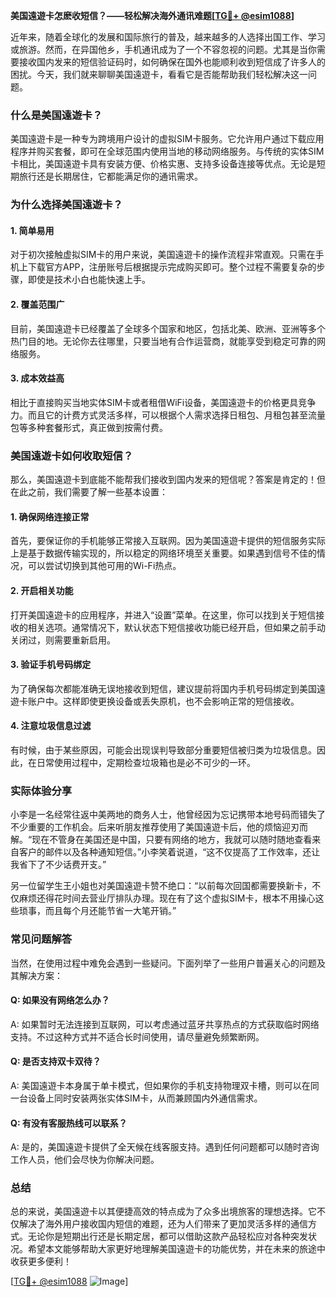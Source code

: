 **美国遠遊卡怎麽收短信？——轻松解决海外通讯难题[[TG💪+ @esim1088](https://t.me/s/esim1088)]**

近年来，随着全球化的发展和国际旅行的普及，越来越多的人选择出国工作、学习或旅游。然而，在异国他乡，手机通讯成为了一个不容忽视的问题。尤其是当你需要接收国内发来的短信验证码时，如何确保在国外也能顺利收到短信成了许多人的困扰。今天，我们就来聊聊美国遠遊卡，看看它是否能帮助我们轻松解决这一问题。

### **什么是美国遠遊卡？**

美国遠遊卡是一种专为跨境用户设计的虚拟SIM卡服务。它允许用户通过下载应用程序并购买套餐，即可在全球范围内使用当地的移动网络服务。与传统的实体SIM卡相比，美国遠遊卡具有安装方便、价格实惠、支持多设备连接等优点。无论是短期旅行还是长期居住，它都能满足你的通讯需求。

### **为什么选择美国遠遊卡？**

#### **1. 简单易用**
对于初次接触虚拟SIM卡的用户来说，美国遠遊卡的操作流程非常直观。只需在手机上下载官方APP，注册账号后根据提示完成购买即可。整个过程不需要复杂的步骤，即使是技术小白也能快速上手。

#### **2. 覆盖范围广**
目前，美国遠遊卡已经覆盖了全球多个国家和地区，包括北美、欧洲、亚洲等多个热门目的地。无论你去往哪里，只要当地有合作运营商，就能享受到稳定可靠的网络服务。

#### **3. 成本效益高**
相比于直接购买当地实体SIM卡或者租借WiFi设备，美国遠遊卡的价格更具竞争力。而且它的计费方式灵活多样，可以根据个人需求选择日租包、月租包甚至流量包等多种套餐形式，真正做到按需付费。

### **美国遠遊卡如何收取短信？**

那么，美国遠遊卡到底能不能帮我们接收到国内发来的短信呢？答案是肯定的！但在此之前，我们需要了解一些基本设置：

#### **1. 确保网络连接正常**
首先，要保证你的手机能够正常接入互联网。因为美国遠遊卡提供的短信服务实际上是基于数据传输实现的，所以稳定的网络环境至关重要。如果遇到信号不佳的情况，可以尝试切换到其他可用的Wi-Fi热点。

#### **2. 开启相关功能**
打开美国遠遊卡的应用程序，并进入“设置”菜单。在这里，你可以找到关于短信接收的相关选项。通常情况下，默认状态下短信接收功能已经开启，但如果之前手动关闭过，则需要重新启用。

#### **3. 验证手机号码绑定**
为了确保每次都能准确无误地接收到短信，建议提前将国内手机号码绑定到美国遠遊卡账户中。这样即使更换设备或丢失原机，也不会影响正常的短信接收。

#### **4. 注意垃圾信息过滤**
有时候，由于某些原因，可能会出现误判导致部分重要短信被归类为垃圾信息。因此，在日常使用过程中，定期检查垃圾箱也是必不可少的一环。

### **实际体验分享**

小李是一名经常往返中美两地的商务人士，他曾经因为忘记携带本地号码而错失了不少重要的工作机会。后来听朋友推荐使用了美国遠遊卡后，他的烦恼迎刃而解。“现在不管身在美国还是中国，只要有网络的地方，我就可以随时随地查看来自客户的邮件以及各种通知短信。”小李笑着说道，“这不仅提高了工作效率，还让我省下了不少话费开支。”

另一位留学生王小姐也对美国遠遊卡赞不绝口：“以前每次回国都需要换新卡，不仅麻烦还得花时间去营业厅排队办理。现在有了这个虚拟SIM卡，根本不用操心这些琐事，而且每个月还能节省一大笔开销。”

### **常见问题解答**

当然，在使用过程中难免会遇到一些疑问。下面列举了一些用户普遍关心的问题及其解决方案：

#### **Q: 如果没有网络怎么办？**
A: 如果暂时无法连接到互联网，可以考虑通过蓝牙共享热点的方式获取临时网络支持。不过这种方式并不适合长时间使用，请尽量避免频繁断网。

#### **Q: 是否支持双卡双待？**
A: 美国遠遊卡本身属于单卡模式，但如果你的手机支持物理双卡槽，则可以在同一台设备上同时安装两张实体SIM卡，从而兼顾国内外通信需求。

#### **Q: 有没有客服热线可以联系？**
A: 是的，美国遠遊卡提供了全天候在线客服支持。遇到任何问题都可以随时咨询工作人员，他们会尽快为你解决问题。

### **总结**

总的来说，美国遠遊卡以其便捷高效的特点成为了众多出境旅客的理想选择。它不仅解决了海外用户接收国内短信的难题，还为人们带来了更加灵活多样的通信方式。无论你是短期出行还是长期定居，都可以借助这款产品轻松应对各种突发状况。希望本文能够帮助大家更好地理解美国遠遊卡的功能优势，并在未来的旅途中收获更多便利！

[[TG💪+ @esim1088](https://t.me/s/esim1088) ![Image](https://i.postimg.cc/4NQfJmqS/Snipaste-2025-05-13-00-14-12.png)]